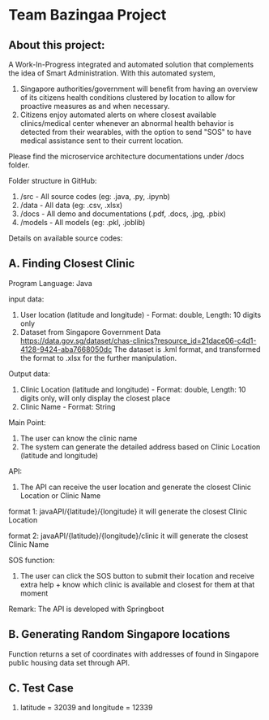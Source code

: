 # Team Bazingaa Project

## About this project:
A Work-In-Progress integrated and automated solution that complements the idea of Smart Administration.
With this automated system, 
1. Singapore authorities/government will benefit from having an overview of its citizens
health conditions clustered by location to allow for proactive measures as and when necessary.
2. Citizens enjoy automated alerts on where closest available clinics/medical center whenever an abnormal health behavior
is detected from their wearables, with the option to send "SOS" to have medical assistance sent to their current location.

Please find the microservice architecture documentations under /docs folder. 

Folder structure in GitHub:
1. /src - All source codes (eg: .java, .py, .ipynb)
2. /data - All data (eg: .csv, .xlsx)
3. /docs - All demo and documentations (.pdf, .docs, .jpg, .pbix)
4. /models - All models (eg: .pkl, .joblib)

Details on available source codes:

## A. Finding Closest Clinic
Program Language: 
Java

input data: 
1. User location (latitude and longitude) - Format: double, Length: 10 digits only
2. Dataset from Singapore Government Data
https://data.gov.sg/dataset/chas-clinics?resource_id=21dace06-c4d1-4128-9424-aba7668050dc
The dataset is .kml format, and transformed the format to .xlsx for the further manipulation.

Output data:
1. Clinic Location (latitude and longitude) - Format: double, Length: 10 digits only, will only display the closest place
2. Clinic Name - Format: String

Main Point:
1. The user can know the clinic name
2. The system can generate the detailed address based on Clinic Location (latitude and longitude)

API:
1. The API can receive the user location and generate the closest Clinic Location or Clinic Name

format 1: javaAPI/{latitude}/{longitude}
it will generate the closest Clinic Location

format 2: javaAPI/{latitude}/{longitude}/clinic
it will generate the closest Clinic Name

SOS function:
1. The user can click the SOS button to submit their location and receive extra help + know which clinic is available and closest for them at that moment

Remark:
The API is developed with Springboot

## B. Generating Random Singapore locations

Function returns a set of coordinates with addresses of found in Singapore public housing data set through API.

## C. Test Case
1. latitude =  32039 and longitude = 12339
